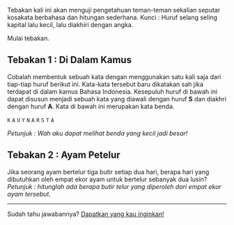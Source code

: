 Tebakan kali ini akan menguji pengetahuan teman-teman sekalian seputar kosakata berbahasa dan hitungan sederhana. 
Kunci : Huruf selang seling kapital lalu kecil, lalu diakhiri dengan angka.

Mulai tebakan.

## Tebakan 1 : Di Dalam Kamus

Cobalah membentuk sebuah kata dengan menggunakan satu kali saja dari tiap-tiap huruf berikut ini. Kata-kata tersebut baru dikatakan sah jika terdapat di dalam kamus Bahasa Indonesia.
Kesepuluh huruf di bawah ini dapat disusun menjadi sebuah kata yang diawali dengan huruf **S** dan diakhri dengan huruf **A**. Kata di bawah ini merupakan kata benda.

`K` `A` `U` `Y` `N` `A` `R` `S` `T` `A`

*Petunjuk : Wah aku dapat melihat benda yang kecil jadi besar!*


## Tebakan 2 : Ayam Petelur
Jika seorang ayam bertelur tiga butir setiap dua hari, berapa hari yang dibutuhkan oleh empat ekor ayam untuk bertelur sebanyak dua lusin?
*Petunjuk : hitunglah ada berapa butir telur yang diperoleh dari empat ekor ayam tersebut.*

---
Sudah tahu jawabannya?
[Dapatkan yang kau inginkan!]()

